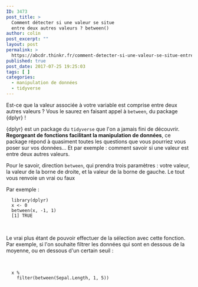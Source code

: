 ```yaml
---
ID: 3473
post_title: >
  Comment détecter si une valeur se situe
  entre deux autres valeurs ? between()
author: colin
post_excerpt: ""
layout: post
permalink: >
  https://abcdr.thinkr.fr/comment-detecter-si-une-valeur-se-situe-entre-deux-autres-valeurs-between/
published: true
post_date: 2017-07-25 19:25:03
tags: [ ]
categories:
  - manipulation de données
  - tidyverse
---
```

Est-ce que la valeur associée à votre variable est comprise entre deux autres valeurs ? Vous le saurez en faisant appel à <code>between</code>, du package {dplyr} !

{dplyr} est un package du <code>tidyverse</code> que l'on a jamais fini de découvrir. <strong>Regorgeant de fonctions facilitant la manipulation de données</strong>, ce package répond à quasiment toutes les questions que vous pourriez vous poser sur vos données... Et par exemple : comment savoir si une valeur est entre deux autres valeurs.

Pour le savoir, direction <code>between</code>, qui prendra trois paramètres : votre valeur, la valeur de la borne de droite, et la valeur de la borne de gauche. Le tout vous renvoie un vrai ou faux

Par exemple :
<pre><code>  library(dplyr)
  x &lt;- 0
  between(x, -1, 1)
  [1] TRUE
</code></pre>
&nbsp;

Le vrai plus étant de pouvoir effectuer de la sélection avec cette fonction. Par exemple, si l'on souhaite filtrer les données qui sont en dessous de la moyenne, ou en dessous d'un certain seuil :

&nbsp;
<pre><code>  x %
    filter(between(Sepal.Length, 1, 5))
</code></pre>